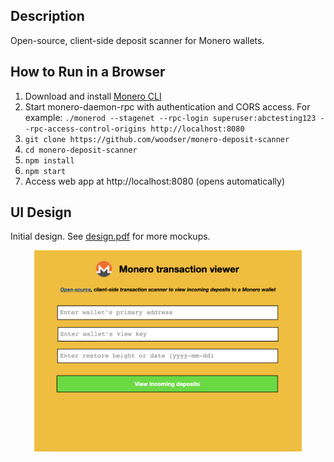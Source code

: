 ## Description

Open-source, client-side deposit scanner for Monero wallets.

## How to Run in a Browser
1. Download and install [Monero CLI](https://getmonero.org/downloads/)
2. Start monero-daemon-rpc with authentication and CORS access.  For example: `./monerod --stagenet --rpc-login superuser:abctesting123 --rpc-access-control-origins http://localhost:8080`
3. `git clone https://github.com/woodser/monero-deposit-scanner`
4. `cd monero-deposit-scanner`
5. `npm install`
6. `npm start`
7. Access web app at http://localhost:8080 (opens automatically)

## UI Design
Initial design. See [design.pdf](design.pdf) for more mockups.
<p align="center">
	<img width="85%" height="auto" src="homepage.png"/><br>
</p>